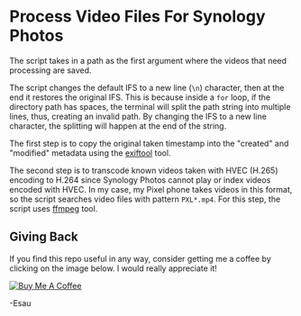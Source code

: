 # Process Video Files For Synology Photos

The script takes in a path as the first argument where the videos that need processing are saved.

The script changes the default IFS to a new line (`\n`) character, then at the end it restores the original IFS. This is because inside a `for` loop, if the directory path has spaces, the terminal will split the path string into multiple lines, thus, creating an invalid path. By changing the IFS to a new line character, the splitting will happen at the end of the string.

The first step is to copy the original taken timestamp into the "created" and "modified" metadata using the [exiftool](https://exiftool.org/) tool.

The second step is to transcode known videos taken with HVEC (H.265) encoding to H.264 since Synology Photos cannot play or index videos encoded with HVEC. In my case, my Pixel phone takes videos in this format, so the script searches video files with pattern `PXL*.mp4`. For this step, the script uses [ffmpeg](https://ffmpeg.org/) tool.

## Giving Back

If you find this repo useful in any way, consider getting me a coffee by clicking on the image below. I would really appreciate it!

[![Buy Me A Coffee](https://www.buymeacoffee.com/assets/img/custom_images/black_img.png)](https://www.buymeacoffee.com/esausilva)

-Esau
